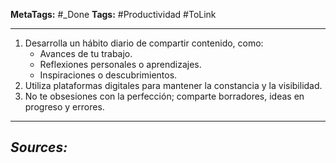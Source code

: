 **MetaTags:** #_Done
**Tags:** #Productividad #ToLink 
- - -
1. Desarrolla un hábito diario de compartir contenido, como:
   - Avances de tu trabajo.
   - Reflexiones personales o aprendizajes.
   - Inspiraciones o descubrimientos.
2. Utiliza plataformas digitales para mantener la constancia y la visibilidad.
3. No te obsesiones con la perfección; comparte borradores, ideas en progreso y errores.

- - - 
## ***Sources:***